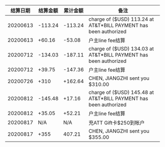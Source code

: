 结算日期|结算金额|累计金额|备注
---|---|---|---
20200613|-113.24|-113.24|charge of ($USD) 113.24 at AT&T*BILL PAYMENT has been authorized
20200613|+60.16|-53.08|户主line fee结算
20200712|-134.03|-187.11|charge of ($USD) 134.03 at AT&T*BILL PAYMENT has been authorized
20200712|+39.75|-147.36|户主line fee结算
20200726|+310|+162.64|CHEN, JIANGZHI sent you $310.00
20200812|-145.48|+17.16|charge of ($USD) 145.48 at AT&T*BILL PAYMENT has been authorized
20200812|+35.05|+52.21| 户主line fee结算
20200817|N/A|N/A|充ATT Gift卡$250到帐户
20200817|+355|407.21|CHEN, JIANGZHI sent you $355.00
